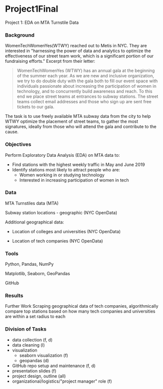 # Project1Final

Project 1: EDA on MTA Turnstile Data

### Background
WomenTechWomenYes(WTWY) reached out to Metis in NYC. They are interested in "harnessing the power of data and analytics to optimize the effectiveness of our street team work, which is a significant portion of our fundraising efforts." Excerpt from their letter:

> WomenTechWomenYes (WTWY) has an annual gala at the beginning of the summer each year. As we are new and inclusive organization, we try to do double duty with the gala both to fill our event space with individuals passionate about increasing the participation of women in technology, and to concurrently build awareness and reach. To this end we place street teams at entrances to subway stations. The street teams collect email addresses and those who sign up are sent free tickets to our gala.

The task is to use freely available MTA subway data from the city to help WTWY optimize the placement of street teams, to gather the most signatures, ideally from those who will attend the gala and contribute to the cause.

### Objectives
Perform Exploratory Data Analysis (EDA) on MTA data to:

* Find stations with the highest weekly traffic in May and June 2019
* Identify stations most likely to attract people who are:
  - Women working in or studying technology
  - Interested in increasing participation of women in tech

### Data
MTA Turnstiles data (MTA)

Subway station locations - geographic (NYC OpenData)

Additional geographical data:

* Location of colleges and universities (NYC OpenData)

* Location of tech companies (NYC OpenData)

### Tools
Python, Pandas, NumPy

Matplotlib, Seaborn, GeoPandas

GitHub

### Results
Further Work
Scraping geographical data of tech companies, algorithmically compare top stations based on how many tech companies and universities are within a set radius to each

### Division of Tasks
- data collection (f, d)
- data cleaning (l)
- visualization 
  - seaborn visualization (f)
  - geopandas (d)
- GitHub repo setup and maintenance (f, d)
- presentation slides (f)
- project design, outline (all)
- organizational/logistics/"project manager" role (f)
